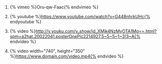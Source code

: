 1. {% vimeo %}Oru-qw-Faac{% endvimeo %}
2. {% youtube %}https://www.youtube.com/watch?v=G448nhrkUHc{% endyoutube %}



1. {% video %}http://v.youku.com/v_show/id_XMjk4NzMyOTA1Mg==.html?spm=a2hat.20022041.posterOnePic2214927.5~5~5~1~3!3~A{% endvideo %}

2. {% video width="740", height="350" %}https://www.domain.com/video.mp4{% endvideo %}
